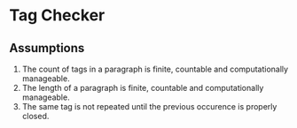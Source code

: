 # Tag Checker

## Assumptions

1. The count of tags in a paragraph is finite, countable and computationally manageable.
2. The length of a paragraph is finite, countable and computationally manageable.
3. The same tag is not repeated until the previous occurence is properly closed.
